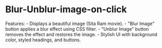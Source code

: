 # Blur-Unblur-image-on-click
Features: - Displays a beautiful image (Sita Ram movie). - "Blur Image" button applies a blur effect using CSS filter. - "Unblur Image" button removes the effect and restores the image. - Stylish UI with background color, styled headings, and buttons.
